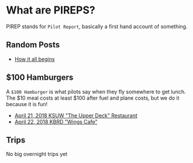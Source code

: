# What are PIREPS?
PIREP stands for `Pilot Report`, basically a first hand account of something.

## Random Posts
* [How it all begins](posts/20170717-how-it-all-begins.md)


## $100 Hamburgers
A `$100 Hamburger` is what pilots say when they fly somewhere to get lunch. The
$10 meal costs at least $100 after fuel and plane costs, but we do it because it is fun!

* [April 21, 2018 KSUW "The Upper Deck" Restaurant](places/20180421-kmic-ksuw.md)
* [April 22, 2018 KBRD "Wings Cafe"](places/20180422-kmic-kbrd.md)


## Trips
No big overnight trips yet
